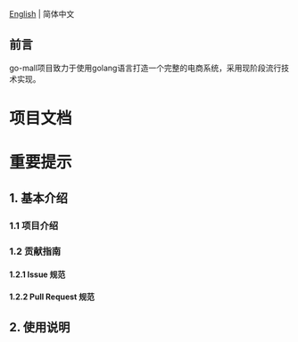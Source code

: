 

[English](./README-en.md) | 简体中文

## 前言

go-mall项目致力于使用golang语言打造一个完整的电商系统，采用现阶段流行技术实现。

# 项目文档


# 重要提示



## 1. 基本介绍

### 1.1 项目介绍



### 1.2 贡献指南


#### 1.2.1 Issue 规范

#### 1.2.2 Pull Request 规范


## 2. 使用说明




